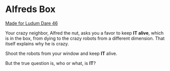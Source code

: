 # Alfreds Box

[Made for Ludum Dare 46](https://ldjam.com/events/ludum-dare/46/alfreds-box)

Your crazy neighbor, Alfred the nut, asks you a favor to keep **IT alive**, which is in the box, from dying to the crazy robots from a different dimension. That itself explains why he is crazy. 

Shoot the robots from your window and keep **IT** alive.

But the true question is, who or what, is **IT**?

